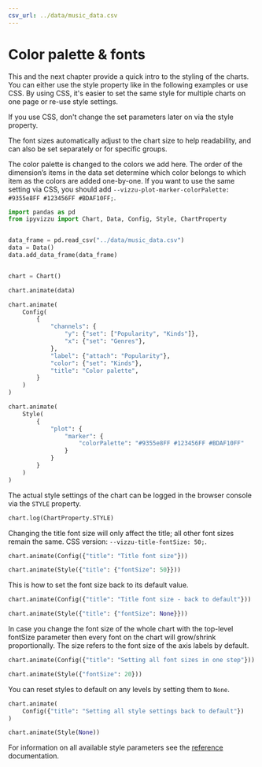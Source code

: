 ```yaml
---
csv_url: ../data/music_data.csv
---
```


# Color palette & fonts

This and the next chapter provide a quick intro to the styling of the charts.
You can either use the style property like in the following examples or use CSS.
By using CSS, it's easier to set the same style for multiple charts on one page
or re-use style settings.

If you use CSS, don't change the set parameters later on via the style property.

The font sizes automatically adjust to the chart size to help readability, and
can also be set separately or for specific groups.

The color palette is changed to the colors we add here. The order of the
dimension’s items in the data set determine which color belongs to which item as
the colors are added one-by-one. If you want to use the same setting via CSS,
you should add
`--vizzu-plot-marker-colorPalette: #9355e8FF #123456FF #BDAF10FF;`.

<div id="tutorial_01"></div>

```python
import pandas as pd
from ipyvizzu import Chart, Data, Config, Style, ChartProperty


data_frame = pd.read_csv("../data/music_data.csv")
data = Data()
data.add_data_frame(data_frame)


chart = Chart()

chart.animate(data)

chart.animate(
    Config(
        {
            "channels": {
                "y": {"set": ["Popularity", "Kinds"]},
                "x": {"set": "Genres"},
            },
            "label": {"attach": "Popularity"},
            "color": {"set": "Kinds"},
            "title": "Color palette",
        }
    )
)

chart.animate(
    Style(
        {
            "plot": {
                "marker": {
                    "colorPalette": "#9355e8FF #123456FF #BDAF10FF"
                }
            }
        }
    )
)
```

The actual style settings of the chart can be logged in the browser console via
the `STYLE` property.

```python
chart.log(ChartProperty.STYLE)
```

Changing the title font size will only affect the title; all other font sizes
remain the same. CSS version: `--vizzu-title-fontSize: 50;`.

<div id="tutorial_02"></div>

```python
chart.animate(Config({"title": "Title font size"}))

chart.animate(Style({"title": {"fontSize": 50}}))
```

This is how to set the font size back to its default value.

<div id="tutorial_03"></div>

```python
chart.animate(Config({"title": "Title font size - back to default"}))

chart.animate(Style({"title": {"fontSize": None}}))
```

In case you change the font size of the whole chart with the top-level fontSize
parameter then every font on the chart will grow/shrink proportionally. The size
refers to the font size of the axis labels by default.

<div id="tutorial_04"></div>

```python
chart.animate(Config({"title": "Setting all font sizes in one step"}))

chart.animate(Style({"fontSize": 20}))
```

You can reset styles to default on any levels by setting them to `None`.

<div id="tutorial_05"></div>

```python
chart.animate(
    Config({"title": "Setting all style settings back to default"})
)

chart.animate(Style(None))
```

For information on all available style parameters see the
[reference](https://lib.vizzuhq.com/latest/reference/index.html) documentation.

<script src="./color_palette_fonts.js"></script>
